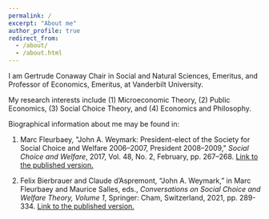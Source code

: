 ```yaml
---
permalink: /
excerpt: "About me"
author_profile: true
redirect_from: 
  - /about/
  - /about.html
---
```


I am Gertrude Conaway Chair in Social and Natural Sciences, Emeritus, and Professor of Economics, Emeritus, at Vanderbilt University.

My research interests include (1) Microeconomic Theory, (2) Public Economics, (3) Social Choice Theory, and (4) Economics and Philosophy.

Biographical information about me may be found in:

1. Marc Fleurbaey, "John A. Weymark: President-elect of the Society for Social Choice and Welfare 2006–2007, President 2008–2009," <i>Social Choice and Welfare</i>, 2017, Vol. 48, No. 2, February, pp. 267–268. <a class="hover" href="https://link.springer.com/article/10.1007/s00355-017-1030-3" target="_blank"> Link to the published version. </a>

2. Felix Bierbrauer and Claude d’Aspremont, “John A. Weymark,” in Marc Fleurbaey and Maurice Salles, eds., <i>Conversations on Social Choice and Welfare Theory, Volume 1</i>, Springer: Cham, Switzerland, 2021, pp. 289-334. <a class="hover" href="https://link.springer.com/chapter/10.1007/978-3-030-62769-0_16" target="_blank"> Link to the published version. </a>
